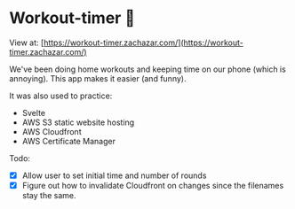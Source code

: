 # Workout-timer 💪

View at: [https://workout-timer.zachazar.com/](https://workout-timer.zachazar.com/)

We've been doing home workouts and keeping time on our phone (which is annoying). This app makes it easier (and funny).

It was also used to practice:

- Svelte
- AWS S3 static website hosting
- AWS Cloudfront
- AWS Certificate Manager

Todo:

- [x] Allow user to set initial time and number of rounds
- [x] Figure out how to invalidate Cloudfront on changes since the filenames stay the same.
